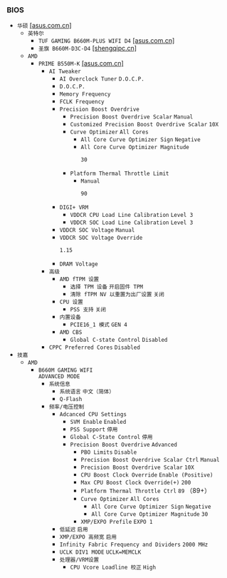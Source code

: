 ### BIOS
* `华硕` [[asus.com.cn]](https://www.asus.com.cn/support/download-center/)
  * `英特尔`
    * `TUF GAMING B660M-PLUS WIFI D4` [[asus.com.cn]](https://www.asus.com.cn/motherboards-components/motherboards/tuf-gaming/tuf-gaming-b660m-plus-wifi-d4/helpdesk_bios?model2Name=TUF-GAMING-B660M-PLUS-WIFI-D4)
    * `圣旗 B660M-D3C-D4` [[shengqipc.cn]](https://www.shengqipc.cn/d25.html)
  * `AMD`
    * `PRIME B550M-K` [[asus.com.cn]](https://www.asus.com.cn/motherboards-components/motherboards/prime/prime-b550m-k/helpdesk_bios?model2Name=PRIME-B550M-K)
      * `AI Tweaker`
        * `AI Overclock Tuner` `D.O.C.P.`
        * `D.O.C.P.`
        * `Memory Frequency`
        * `FCLK Frequency`
        * `Precision Boost Overdrive`
          * `Precision Boost Overdrive Scalar` `Manual`
          * `Customized Precision Boost Overdrive Scalar` `10X`
          * `Curve Optimizer` `All Cores`
            * `All Core Curve Optimizer Sign` `Negative`
            * `All Core Curve Optimizer Magnitude`
              ```
              30
              ```
          * `Platform Thermal Throttle Limit`
            * `Manual`
              ```
              90
              ```
        * `DIGI+ VRM`
          * `VDDCR CPU Load Line Calibration` `Level 3`
          * `VDDCR SOC Load Line Calibration` `Level 3`
        * `VDDCR SOC Voltage` `Manual`
        * `VDDCR SOC Voltage Override`
          ```
          1.15
          ```
        * `DRAM Voltage`
      * `高级`
        * `AMD fTPM 设置`
          * `选择 TPM 设备` `开启固件 TPM`
          * `清除 fTPM NV 以重置为出厂设置` `关闭`
        * `CPU 设置`
          * `PSS 支持` `关闭`
        * `内置设备`
          * `PCIE16_1 模式` `GEN 4`
        * `AMD CBS`
          * `Global C-state Control` `Disabled`
      * `CPPC Preferred Cores` `Disabled`
* `技嘉`
  * `AMD`
    * `B660M GAMING WIFI`  
`ADVANCED MODE`
      * `系统信息`
        * `系统语言` `中文（简体）`
        * `Q-Flash`
      * `频率/电压控制`
        * `Adcanced CPU Settings`
          * `SVM Enable` `Enabled`
          * `PSS Support` `停用`
          * `Global C-State Control` `停用`
          * `Precision Boost Overdrive` `Advanced`
            * `PBO Limits` `Disable`
            * `Precision Boost Overdrive Scalar Ctrl` `Manual`
            * `Precision Boost Overdrive Scalar` `10X`
            * `CPU Boost Clock Override` `Enable (Positive)`
            * `Max CPU Boost Clock Override(+)` `200`
            * `Platform Thermal Throttle Ctrl` `89` （89+）
            * `Curve Optimizer` `All Cores`
              * `All Core Curve Optimizer Sign` `Negative`
              * `All Core Curve Optimizer Magnitude` `30`
            * `XMP/EXPO Prefile` `EXPO 1`
        * `低延迟` `启用`
        * `XMP/EXPO 高频宽` `启用`
        * `Infinity Fabric Frequency and Dividers` `2000 MHz`
        * `UCLK DIV1 MODE` `UCLK=MEMCLK`
        * `处理器/VRM设置`
          * `CPU Vcore Loadline 校正` `High`